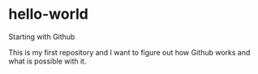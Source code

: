 # hello-world
Starting with Github

This is my first repository and I want to figure out how Github works and what is possible with it.

